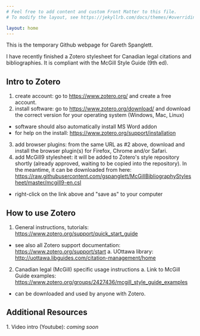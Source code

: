 ```yaml
---
# Feel free to add content and custom Front Matter to this file.
# To modify the layout, see https://jekyllrb.com/docs/themes/#overriding-theme-defaults

layout: home
---
```

This is the temporary Github webpage for Gareth Spanglett.

I have recently finished a Zotero stylesheet for Canadian legal citations and bibliographies.  It is compliant with the McGill Style Guide (9th ed).

<h2>Intro to Zotero</h2>

1.  create account: go to <a href="https://www.zotero.org/" target="_blank" style="font-weight: bold;">https://www.zotero.org/</a> and create a free account.
2.  install software:  go to <a href="https://www.zotero.org/download/" target="_blank" style="font-weight: bold;">https://www.zotero.org/download/</a> and download the correct version for your operating system (Windows, Mac, Linux)
  - software should also automatically install MS Word addon
  - for help on the install:  <a href="https://www.zotero.org/support/installation" target="_blank" style="font-weight: bold;">https://www.zotero.org/support/installation</a>
3.  add browser plugins:  from the same URL as #2 above, download and install the browser plugin(s) for Firefox, Chrome and/or Safari.
4.  add McGill9 stylesheet:  it will be added to Zotero's style repository shortly (already approved, waiting to be copied into the repository).  In the meantime, it can be downloaded from here:  <a href="https://raw.githubusercontent.com/gspanglett/McGillBibliographyStylesheet/master/mcgill9-en.csl" target="_blank" style="font-weight: bold;">https://raw.githubusercontent.com/gspanglett/McGillBibliographyStylesheet/master/mcgill9-en.csl</a>
- right-click on the link above and "save as" to your computer

<h2>How to use Zotero</h2>

1.  General instructions, tutorials:  <a href="https://www.zotero.org/support/quick_start_guide" target="_blank" style="font-weight: bold;">https://www.zotero.org/support/quick_start_guide</a>
  - see also all Zotero support documentation:  <a href="https://www.zotero.org/support/start" target="_blank" style="font-weight: bold;">https://www.zotero.org/support/start</a>
	a.  UOttawa library:  <a href="http://uottawa.libguides.com/citation-management/home" target="_blank" style="font-weight: bold;">http://uottawa.libguides.com/citation-management/home</a>
2.  Canadian legal (McGill) specific usage instructions
	a.  Link to McGill Guide examples:  <a href="https://www.zotero.org/groups/2427436/mcgill_style_guide_examples" target="_blank" style="font-weight: bold;">https://www.zotero.org/groups/2427436/mcgill_style_guide_examples</a>
  - can be downloaded and used by anyone with Zotero.
	
<h2>Additional Resources</h2>
1.  Video intro (Youtube):  <i>coming soon</i>
